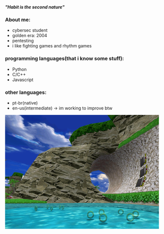 ***"Habit is the second nature"***

### About me:
- cybersec student 
- golden era: 2004
- pentesting
- i like fighting games and rhythm games

### programming languages(that i know some stuff):
- Python
- C/C++
- Javascript

### other languages:
- pt-br(native)
- en-us(intermediate) -> im working to improve btw

![dnb](sonic_adventure.gif)


